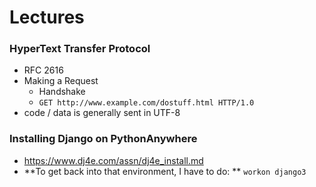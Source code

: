 
# Lectures

### HyperText Transfer Protocol

- RFC 2616
- Making a Request
  - Handshake
  - `GET http://www.example.com/dostuff.html HTTP/1.0`
- code / data is generally sent in UTF-8

### Installing Django on PythonAnywhere
- https://www.dj4e.com/assn/dj4e_install.md
- **To get back into that environment, I have to do: ** `workon django3`
